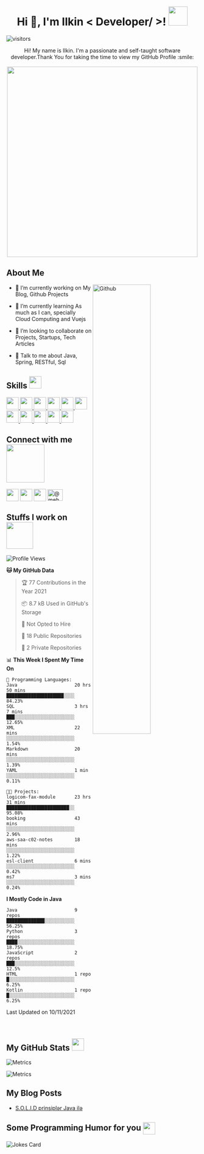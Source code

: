 <!-- <div align="center">
<img width="100%" height = "250px" src="https://cdn.pixabay.com/photo/2018/01/14/23/12/nature-3082832_1280.jpg" alt="cover" />
</div> -->

<h1 align="center"> Hi 👋, I'm Ilkin < Developer/ >! <img src = "https://raw.githubusercontent.com/MartinHeinz/MartinHeinz/master/wave.gif" width = 50px> </h1>
<p align='center'>

![visitors](https://visitor-badge.glitch.me/badge?page_id=ilkin0.ilkin0) 
</p>
<div size='20px' align="center"> Hi! My name is Ilkin. I'm a passionate and self-taught software developer.Thank You for taking the time to view my GitHub Profile :smile: <br><br>
  <img src = "https://media.giphy.com/media/11JTxkrmq4bGE0/giphy.gif" width = 500px>
</div>

<h2> About Me </h2>

<img width="55%" align="right" alt="Github" src="https://media.giphy.com/media/iIqmM5tTjmpOB9mpbn/giphy.gif" />


- 🔭 I’m currently working on My Blog, Github Projects

- 🌱 I’m currently learning As much as I can, specially Cloud Computing and Vuejs 

- 👯 I’m looking to collaborate on Projects, Startups, Tech Articles 

- 💬 Talk to me about Java, Spring, RESTful, Sql 

<h2> Skills <img src = "https://media2.giphy.com/media/QssGEmpkyEOhBCb7e1/giphy.gif?cid=ecf05e47a0n3gi1bfqntqmob8g9aid1oyj2wr3ds3mg700bl&rid=giphy.gif" width = 32px> </h2>
<a href= https://github.com/ilkin0?tab=repositories&q=&type=&language=java&sort= > <img width ='32px' src ='https://raw.githubusercontent.com/rahulbanerjee26/githubAboutMeGenerator/main/icons/java.svg'> </a>
<a href= https://github.com/ilkin0?tab=repositories&q=&type=&language=spring&sort= > <img width ='32px' src ='https://raw.githubusercontent.com/rahulbanerjee26/githubAboutMeGenerator/main/icons/spring.svg'> </a>
<a href= https://github.com/ilkin0?tab=repositories&q=&type=&language=javascript&sort= > <img width ='32px' src ='https://raw.githubusercontent.com/rahulbanerjee26/githubAboutMeGenerator/main/icons/javascript.svg'> </a>
<a href= https://github.com/ilkin0?tab=repositories&q=&type=&language=vuejs&sort= > <img width ='32px' src ='https://raw.githubusercontent.com/rahulbanerjee26/githubAboutMeGenerator/main/icons/vuejs.svg'> </a>
<a href= https://github.com/ilkin0?tab=repositories&q=&type=&language=aws&sort= > <img width ='32px' src ='https://raw.githubusercontent.com/rahulbanerjee26/githubAboutMeGenerator/main/icons/aws.svg'> </a>
<a href= https://github.com/ilkin0?tab=repositories&q=&type=&language=bootstrap&sort= > <img width ='32px' src ='https://raw.githubusercontent.com/rahulbanerjee26/githubAboutMeGenerator/main/icons/bootstrap.svg'> </a>
<a href= https://github.com/ilkin0?tab=repositories&q=&type=&language=docker&sort= > <img width ='32px' src ='https://raw.githubusercontent.com/rahulbanerjee26/githubAboutMeGenerator/main/icons/docker.svg'> </a>
<a href= https://github.com/ilkin0?tab=repositories&q=&type=&language=heroku&sort= > <img width ='32px' src ='https://raw.githubusercontent.com/rahulbanerjee26/githubAboutMeGenerator/main/icons/heroku.svg'> </a>
<a href= https://github.com/ilkin0?tab=repositories&q=&type=&language=nodejs&sort= > <img width ='32px' src ='https://raw.githubusercontent.com/rahulbanerjee26/githubAboutMeGenerator/main/icons/nodejs.svg'> </a>
<a href= https://github.com/ilkin0?tab=repositories&q=&type=&language=oracle&sort= > <img width ='32px' src ='https://raw.githubusercontent.com/rahulbanerjee26/githubAboutMeGenerator/main/icons/oracle.svg'> </a>
<a href= https://github.com/ilkin0?tab=repositories&q=&type=&language=postgresql&sort= > <img width ='32px' src ='https://raw.githubusercontent.com/rahulbanerjee26/githubAboutMeGenerator/main/icons/postgresql.svg'> </a>


<h2> Connect with me <img src='https://raw.githubusercontent.com/ShahriarShafin/ShahriarShafin/main/Assets/handshake.gif' width="100px"> </h2>
<a href = 'https://www.linkedin.com/in/ilkin-mehdiyev/' target="_blank"> <img width = '32px' align= 'center' src="https://raw.githubusercontent.com/rahulbanerjee26/githubAboutMeGenerator/main/icons/linked-in-alt.svg"/></a> 
<a href = 'https://www.ilkinmehdiyev.com' target="_blank"> <img width = '32px' align= 'center' src="https://raw.githubusercontent.com/rahulbanerjee26/githubAboutMeGenerator/main/icons/portfolio.png"/></a> 
<a href = 'https://www.github.com/ilkin0'> <img width = '32px' align= 'center' src="https://raw.githubusercontent.com/rahulbanerjee26/githubAboutMeGenerator/main/icons/github.svg"/></a>
<a href="https://medium.com/@mehdiyevilkin" target="_blank"><img align="center" src="https://raw.githubusercontent.com/rahuldkjain/github-profile-readme-generator/master/src/images/icons/Social/medium.svg" alt="@mehdiyevilkin" height="30" width="40" /></a>
</p>


<h2> Stuffs I work on <img src = "https://media1.giphy.com/media/JZ40cnfnN11KycrvMF/giphy.gif?cid=ecf05e47a0n3gi1bfqntqmob8g9aid1oyj2wr3ds3mg700bl&rid=giphy.gif" width = 70px> </h2>

<!--START_SECTION:waka-->
![Profile Views](http://img.shields.io/badge/Profile%20Views-0-blue)

**🐱 My GitHub Data** 

> 🏆 77 Contributions in the Year 2021
 > 
> 📦 8.7 kB Used in GitHub's Storage 
 > 
> 🚫 Not Opted to Hire
 > 
> 📜 18 Public Repositories 
 > 
> 🔑 2 Private Repositories  
 > 
📊 **This Week I Spent My Time On** 

```text
💬 Programming Languages: 
Java                     20 hrs 50 mins      █████████████████████░░░░   84.23% 
SQL                      3 hrs 7 mins        ███░░░░░░░░░░░░░░░░░░░░░░   12.65% 
XML                      22 mins             ░░░░░░░░░░░░░░░░░░░░░░░░░   1.54% 
Markdown                 20 mins             ░░░░░░░░░░░░░░░░░░░░░░░░░   1.39% 
YAML                     1 min               ░░░░░░░░░░░░░░░░░░░░░░░░░   0.11%

🐱‍💻 Projects: 
logicom-fax-module       23 hrs 31 mins      ███████████████████████░░   95.08% 
booking                  43 mins             ░░░░░░░░░░░░░░░░░░░░░░░░░   2.96% 
aws-saa-c02-notes        18 mins             ░░░░░░░░░░░░░░░░░░░░░░░░░   1.22% 
esl-client               6 mins              ░░░░░░░░░░░░░░░░░░░░░░░░░   0.42% 
ms7                      3 mins              ░░░░░░░░░░░░░░░░░░░░░░░░░   0.24%

```

**I Mostly Code in Java** 

```text
Java                     9 repos             ██████████████░░░░░░░░░░░   56.25% 
Python                   3 repos             ████░░░░░░░░░░░░░░░░░░░░░   18.75% 
JavaScript               2 repos             ███░░░░░░░░░░░░░░░░░░░░░░   12.5% 
HTML                     1 repo              █░░░░░░░░░░░░░░░░░░░░░░░░   6.25% 
Kotlin                   1 repo              █░░░░░░░░░░░░░░░░░░░░░░░░   6.25%

```



 Last Updated on 10/11/2021
<!--END_SECTION:waka-->

<br>

<h2> My GitHub Stats <img src='https://media1.giphy.com/media/du3J3cXyzhj75IOgvA/giphy.gif?cid=ecf05e47x2g034i9pzwtzzsd3xgg2w9nr94t4tflbbgo3008&rid=giphy.gif' width='32px'> </h2>

![Metrics](https://metrics.lecoq.io/ilkin0?template=terminal&base.header=0&base.activity=0&base.repositories=0&base.metadata=0&languages=1&languages.limit=8&languages.colors=github&languages.threshold=0%25&config.timezone=America%2FToronto)

![Metrics](https://github-readme-stats.vercel.app/api/top-langs?username=ilkin0&show_icons=true&theme=dracula&locale=en&layout=compact)

<!-- <p><img align="left" src="https://github-readme-stats.vercel.app/api/top-langs?username=ilkin0&show_icons=true&locale=en&layout=compact" alt="ilkin0" /></p> -->

<h2> My Blog Posts </h2>

<!-- BLOG-POST-LIST:START -->
- [S.O.L.I.D prinsiplər Java ilə](https://medium.com/@mehdiyevilkin/solid-prinspler-2c696ac4f285?source=rss-9d74f3472314------2)
<!-- BLOG-POST-LIST:END -->

<h2> Some Programming Humor for you <img align ='center' src='https://media2.giphy.com/media/UQDSBzfyiBKvgFcSTw/giphy.gif?cid=ecf05e47p3cd513axbek3f56ti3jzizq8hincw20jauyyfyw&rid=giphy.gif' width = '32px'></h2>

![Jokes Card](https://readme-jokes.vercel.app/api?theme=dracula)

